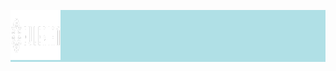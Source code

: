 <p style="background-color:powderblue;">
  <a href="https://github.com/THORCOMP/Eulerian-Data-Warehouse-Python-Peer/blob/assets/">
    <img src="images/Eulerian-logo.png" alt="Logo" width="80" height="80">
  </a>
</p>
